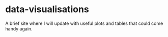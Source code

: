 # data-visualisations
A brief site where I will update with useful plots and tables that could come handy again.
